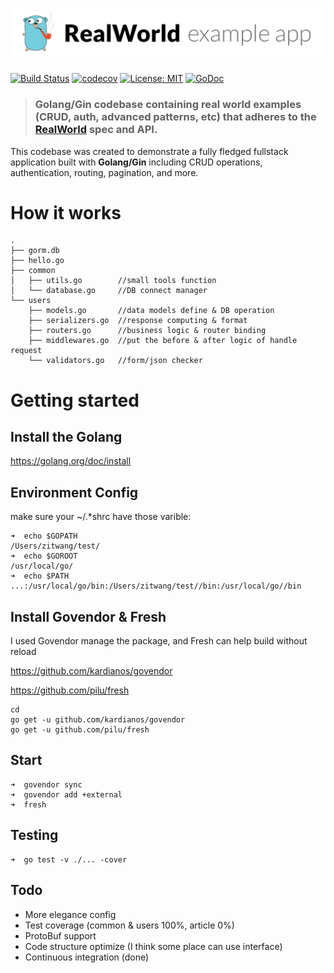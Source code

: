 # ![RealWorld Example App](logo.png)


[![Build Status](https://travis-ci.org/wangzitian0/golang-gin-starter-kit.svg?branch=master)](https://travis-ci.org/wangzitian0/golang-gin-starter-kit)
[![codecov](https://codecov.io/gh/wangzitian0/golang-gin-starter-kit/branch/master/graph/badge.svg)](https://codecov.io/gh/wangzitian0/golang-gin-starter-kit)
[![License: MIT](https://img.shields.io/badge/License-MIT-yellow.svg)](https://github.com/wangzitian0/golang-gin-starter-kit/blob/master/LICENSE)
[![GoDoc](https://godoc.org/github.com/wangzitian0/golang-gin-starter-kit?status.svg)](https://godoc.org/github.com/wangzitian0/golang-gin-starter-kit)

> ### Golang/Gin codebase containing real world examples (CRUD, auth, advanced patterns, etc) that adheres to the [RealWorld](https://github.com/gothinkster/realworld) spec and API.


This codebase was created to demonstrate a fully fledged fullstack application built with **Golang/Gin** including CRUD operations, authentication, routing, pagination, and more.


# How it works
```
.
├── gorm.db
├── hello.go
├── common
│   ├── utils.go        //small tools function
│   └── database.go     //DB connect manager
└── users
    ├── models.go       //data models define & DB operation
    ├── serializers.go  //response computing & format
    ├── routers.go      //business logic & router binding
    ├── middlewares.go  //put the before & after logic of handle request
    └── validators.go   //form/json checker
```

# Getting started

## Install the Golang
https://golang.org/doc/install
## Environment Config
make sure your ~/.*shrc have those varible:
```
➜  echo $GOPATH
/Users/zitwang/test/
➜  echo $GOROOT
/usr/local/go/
➜  echo $PATH
...:/usr/local/go/bin:/Users/zitwang/test//bin:/usr/local/go//bin
```
## Install Govendor & Fresh
I used Govendor manage the package, and Fresh can help build without reload

https://github.com/kardianos/govendor

https://github.com/pilu/fresh
```
cd 
go get -u github.com/kardianos/govendor
go get -u github.com/pilu/fresh
```

## Start
```
➜  govendor sync
➜  govendor add +external
➜  fresh
```

## Testing
```
➜  go test -v ./... -cover
```

## Todo
- More elegance config
- Test coverage (common & users 100%, article 0%)
- ProtoBuf support
- Code structure optimize (I think some place can use interface)
- Continuous integration (done)
